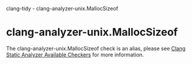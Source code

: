 clang-tidy - clang-analyzer-unix.MallocSizeof

</div>

<div class="meta"
http-equiv=refresh="5;URL=https://clang.llvm.org/docs/analyzer/checkers.html#unix-mallocsizeof">

</div>

# clang-analyzer-unix.MallocSizeof

The clang-analyzer-unix.MallocSizeof check is an alias, please see
[Clang Static Analyzer Available
Checkers](https://clang.llvm.org/docs/analyzer/checkers.html#unix-mallocsizeof)
for more information.
